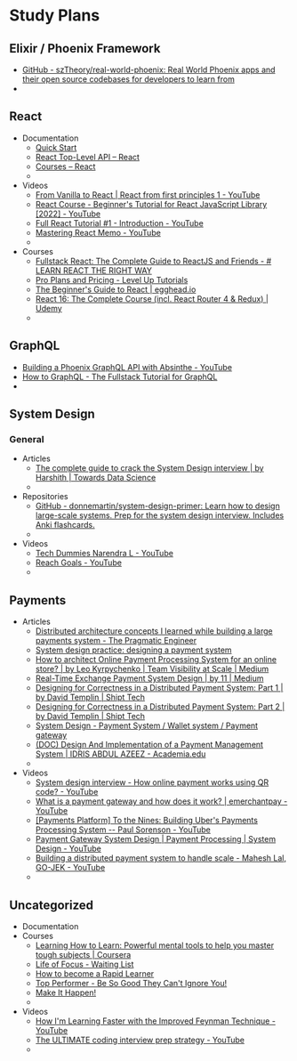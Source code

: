 # Study Plans

## Elixir / Phoenix Framework

* [GitHub - szTheory/real-world-phoenix: Real World Phoenix apps and their open source codebases for developers to learn from](https://github.com/szTheory/real-world-phoenix)
* 

## React

* Documentation
    * [Quick Start](https://beta.reactjs.org/learn)
    * [React Top-Level API – React](https://reactjs.org/docs/react-api.html#reactmemo)
    * [Courses – React](https://reactjs.org/community/courses.html)
    * 
* Videos
    * [From Vanilla to React | React from first principles 1 - YouTube](https://youtu.be/vSzf3yIdDks)
    * [React Course - Beginner's Tutorial for React JavaScript Library [2022] - YouTube](https://www.youtube.com/watch?v=bMknfKXIFA8)
    * [Full React Tutorial #1 - Introduction - YouTube](https://www.youtube.com/watch?v=j942wKiXFu8&list=PL4cUxeGkcC9gZD-Tvwfod2gaISzfRiP9d)
    * [Mastering React Memo - YouTube](https://www.youtube.com/watch?v=DEPwA3mv_R8)
    * 
* Courses
    * [Fullstack React: The Complete Guide to ReactJS and Friends - # LEARN REACT THE RIGHT WAY](https://www.newline.co/fullstack-react/)
    * [Pro Plans and Pricing - Level Up Tutorials](https://leveluptutorials.com/)
    * [The Beginner's Guide to React | egghead.io](https://egghead.io/courses/the-beginner-s-guide-to-react)
    * [React 16: The Complete Course (incl. React Router 4 & Redux) | Udemy](https://www.udemy.com/course/react-the-complete-guide-incl-redux/)
    * 

## GraphQL

* [Building a Phoenix GraphQL API with Absinthe - YouTube](https://youtube.com/playlist?list=PLw7bfDlTRWbgiApK7X1bRKJJ03xoDU3hm)
* [How to GraphQL - The Fullstack Tutorial for GraphQL](https://howtographql.com/)
* 

## System Design

### General

* Articles
    * [The complete guide to crack the System Design interview | by Harshith | Towards Data Science](https://towardsdatascience.com/the-complete-guide-to-the-system-design-interview-ba118f48bdfc)
    * 
* Repositories
    *  [GitHub - donnemartin/system-design-primer: Learn how to design large-scale systems. Prep for the system design interview. Includes Anki flashcards.](https://github.com/donnemartin/system-design-primer)
    * 
* Videos
    * [Tech Dummies Narendra L - YouTube](https://www.youtube.com/channel/UCn1XnDWhsLS5URXTi5wtFTA)
    * [Reach Goals - YouTube](https://www.youtube.com/channel/UCY8JVhRabrcrqDJ9gi9lHNg)
    * 

## Payments

* Articles
    * [Distributed architecture concepts I learned while building a large payments system - The Pragmatic Engineer](https://blog.pragmaticengineer.com/distributed-architecture-concepts-i-have-learned-while-building-payments-systems/)
    * [System design practice: designing a payment system](https://www.linkedin.com/pulse/system-design-practice-designing-payment-avik-das/)
    * [How to architect Online Payment Processing System for an online store? | by Leo Kyrpychenko | Team Visibility at Scale | Medium](https://medium.com/get-ally/how-to-architect-online-payment-processing-system-for-an-online-store-6dc84350a39)
    * [Real-Time Exchange Payment System Design | by 11 | Medium](https://lib11.medium.com/real-time-exchange-payment-system-design-db098f1db392)
    * [Designing for Correctness in a Distributed Payment System: Part 1 | by David Templin | Shipt Tech](https://shipt.tech/designing-for-correctness-in-a-distributed-payment-system-part-1-9da738659a5e)
    * [Designing for Correctness in a Distributed Payment System: Part 2 | by David Templin | Shipt Tech](https://shipt.tech/designing-for-correctness-in-a-distributed-payment-system-part-2-7e37f5cc0f62)
    * [System Design  - Payment System / Wallet system / Payment gateway](https://leetcode.com/discuss/interview-question/system-design/706038/system-design-payment-system-wallet-system-payment-gateway)
    * [(DOC) Design And Implementation of a Payment Management System | IDRIS ABDUL AZEEZ - Academia.edu](https://www.academia.edu/19856069/Design_And_Implementation_of_a_Payment_Management_System)
    * 
* Videos
    * [System design interview - How online payment works using QR code? - YouTube](https://www.youtube.com/watch?app=desktop&v=rdJIM3jcICE)
    * [What is a payment gateway and how does it work? | emerchantpay - YouTube](https://www.youtube.com/watch?v=GUurzvS3DlY)
    * [[Payments Platform] To the Nines: Building Uber's Payments Processing System -- Paul Sorenson - YouTube](https://www.youtube.com/watch?v=MJABqwzBkHs)
    * [Payment Gateway System Design | Payment Processing | System Design - YouTube](https://www.youtube.com/watch?v=NxjGFIgFCbg)
    * [Building a distributed payment system to handle scale - Mahesh Lal, GO-JEK - YouTube](https://www.youtube.com/watch?v=bwU9bApkV9A)
    * 

## Uncategorized

* Documentation
* Courses
    * [Learning How to Learn: Powerful mental tools to help you master tough subjects | Coursera](https://www.coursera.org/learn/learning-how-to-learn)
    * [Life of Focus - Waiting List](https://www.life-of-focus-course.com/)
    * [How to become a Rapid Learner](https://www.rapid-learner-course.com/)
    * [Top Performer - Be So Good They Can't Ignore You!](https://www.top-performer-course.com/)
    * [Make It Happen!](https://www.make-it-happen-course.com/)
    * 
* Videos
    * [How I'm Learning Faster with the Improved Feynman Technique - YouTube](https://www.youtube.com/watch?v=B8V5EfJLX9U)
    * [The ULTIMATE coding interview prep strategy - YouTube](https://youtu.be/aeHao-RjeFI)
    * 
